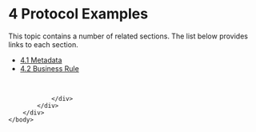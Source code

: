<html dir="LTR" xmlns:mshelp="http://msdn.microsoft.com/mshelp" xmlns:ddue="http://ddue.schemas.microsoft.com/authoring/2003/5" xmlns:xlink="http://www.w3.org/1999/xlink" xmlns:tool="http://www.microsoft.com/tooltip">
    <head>
        <meta http-equiv="Content-Type" content="text/html; CHARSET=utf-8"></meta>
        <meta name="save" content="history"></meta>
        <title>4 Protocol Examples</title>
        <xml>
            <mshelp:toctitle title="4 Protocol Examples"></mshelp:toctitle>
            <mshelp:rltitle title="[MS-SSMDSWS-15]: Protocol Examples"></mshelp:rltitle>
            <mshelp:keyword index="A" term="24b19f0e-d36d-4715-b4dc-4a4224867074"></mshelp:keyword>
            <mshelp:attr name="DCSext.ContentType" value="open specification"></mshelp:attr>
            <mshelp:attr name="AssetID" value="24b19f0e-d36d-4715-b4dc-4a4224867074"></mshelp:attr>
            <mshelp:attr name="TopicType" value="kbRef"></mshelp:attr>
            <mshelp:attr name="DCSext.Title" value="[MS-SSMDSWS-15]: Protocol Examples" />
        </xml>
    </head>
    <body>
        <div id="header">
            <h1 class="heading">4 Protocol Examples</h1>
        </div>
        <div id="mainSection">
            <div id="mainBody">
                <div id="allHistory" class="saveHistory"></div>
                <div id="sectionSection0" class="section" name="collapseableSection">
                    <p>This topic contains a number of related sections. The list below provides links to each section.<br /></p><ul><li><span><a href="c484ab3c-2dbe-431d-86ef-a2279f294524.md">4.1 Metadata</a></span></li><li><span><a href="2d91289a-d238-4b93-a82c-778a62eb86b5.md">4.2 Business Rule</a></span></li></ul><p><br /></p>


                </div>
            </div>
        </div>
    </body>
</html>